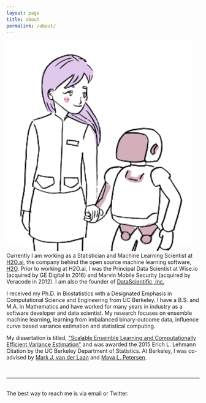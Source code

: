 ```yaml
---
layout: page
title: about
permalink: /about/
---
```


<img class="col one right" src="/img/profile_pic.png">

<br/>
Currently I am working as a Statistician and Machine Learning Scientist at <a href="http://h2o.ai/">H2O.ai</a>, the company behind the open source machine learning software, <a href="https://github.com/h2oai/h2o-3">H2O</a>.  Prior to working at H2O.ai, I was the Principal Data Scientist at Wise.io (acquired by GE Digital in 2016) and Marvin Mobile Security (acquired by Veracode in 2012).  I am also the founder of <a href="http://datascientific.com/">DataScientific, Inc.</a>

I received my Ph.D. in Biostatistics with a Designated Emphasis in Computational Science and Engineering from UC Berkeley. I have a B.S. and M.A. in Mathematics and have worked for many years in industry as a software developer and data scientist. My research focuses on ensemble machine learning, learning from imbalanced binary-outcome data, influence curve based variance estimation and statistical computing.

My dissertation is titled, <a href="http://www.stat.berkeley.edu/~ledell/papers/ledell-phd-thesis.pdf"> "Scalable Ensemble Learning and Computationally Efficient Variance Estimation"</a> and was awarded the 2015 Erich L. Lehmann Citation by the UC Berkeley Department of Statistics.  At Berkeley, I was co-advised by <a href="http://www.stat.berkeley.edu/~laan/Laan/laan.html">Mark J. van der Laan</a> and <a href="http://www.sph.berkeley.edu/maya-petersen">Maya L. Petersen</a>.

<br/>
<hr/>
<br/>
<span class="contacticon center">
	<a href="mailto:oss@ledell.org"><i class="fa fa-envelope-square"></i></a>
	<a href="https://github.com/ledell" target="_blank"><i class="fa fa-github-square"></i></a>
		<a href="https://stackoverflow.com/users/5451344/erin-ledell" target="_blank"><i class="fa fa-stack-overflow"></i></a>
	<a href="https://twitter.com/ledell" target="_blank"><i class="fa fa-twitter-square"></i></a>
</span>

<div class="col three caption">
	The best way to reach me is via email or Twitter.
</div>

